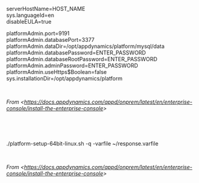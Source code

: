 
serverHostName=HOST_NAME\
sys.languageId=en\
disableEULA=true

platformAdmin.port=9191\
platformAdmin.databasePort=3377\
platformAdmin.dataDir=/opt/appdynamics/platform/mysql/data\
platformAdmin.databasePassword=ENTER_PASSWORD\
platformAdmin.databaseRootPassword=ENTER_PASSWORD\
platformAdmin.adminPassword=ENTER_PASSWORD\
platformAdmin.useHttps\$Boolean=false\
sys.installationDir=/opt/appdynamics/platform

 

*From \<<https://docs.appdynamics.com/appd/onprem/latest/en/enterprise-console/install-the-enterprise-console>\>*

 

 

./platform-setup-64bit-linux.sh -q -varfile \~/response.varfile

 

*From \<<https://docs.appdynamics.com/appd/onprem/latest/en/enterprise-console/install-the-enterprise-console>\>*

 

 
